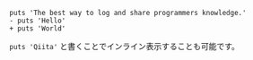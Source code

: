 ```diff_*
puts 'The best way to log and share programmers knowledge.'
- puts 'Hello'
+ puts 'World'
```

`puts 'Qiita'` と書くことでインライン表示することも可能です。
